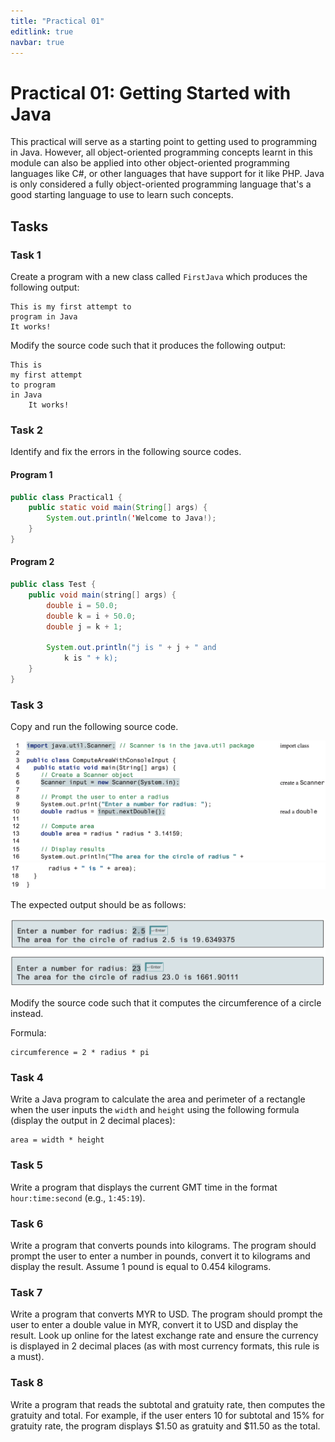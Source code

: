 ```yaml
---
title: "Practical 01"
editlink: true
navbar: true
---
```


# Practical 01: Getting Started with Java

This practical will serve as a starting point to getting used to programming in Java.
However, all object-oriented programming concepts learnt in this module can also be applied into other object-oriented programming languages like C#, or other languages that have support for it like PHP.
Java is only considered a fully object-oriented programming language that's a good starting language to use to learn such concepts.

## Tasks

### Task 1

Create a program with a new class called `FirstJava` which produces the following output:

    This is my first attempt to
    program in Java
    It works!

Modify the source code such that it produces the following output:

    This is
    my first attempt
    to program
    in Java
    	It works!

### Task 2

Identify and fix the errors in the following source codes.

#### Program 1

```java
public class Practical1 {
	public static void main(String[] args) {
		System.out.println('Welcome to Java!);
	}
}
```

#### Program 2

```java
public class Test {
	public void main(string[] args) {
		double i = 50.0;
		double k = i + 50.0;
		double j = k + 1;

		System.out.println("j is " + j + " and
			k is " + k);
	}
}
```

### Task 3

Copy and run the following source code.

![Task 3 Source Code Part 1A](./images/lab01-01A.png)
![Task 3 Source Code Part 1B](./images/lab01-01B.png)

The expected output should be as follows:

![Task 3 Expected Output 1](./images/lab01-02.png)

Modify the source code such that it computes the circumference of a circle instead.

Formula:

    circumference = 2 * radius * pi

### Task 4

Write a Java program to calculate the area and perimeter of a rectangle when the user inputs the `width` and `height` using the following formula
(display the output in 2 decimal places):

    area = width * height

### Task 5

Write a program that displays the current GMT time in the format `hour:time:second` (e.g., `1:45:19`).

### Task 6

Write a program that converts pounds into kilograms.
The program should prompt the user to enter a number in pounds, convert it to kilograms and display the result.
Assume 1 pound is equal to 0.454 kilograms.

### Task 7

Write a program that converts MYR to USD.
The program should prompt the user to enter a double value in MYR, convert it to USD and display the result.
Look up online for the latest exchange rate and ensure the currency is displayed in 2 decimal places (as with most currency formats, this rule is a must).

### Task 8

Write a program that reads the subtotal and gratuity rate, then computes the gratuity and total.
For example, if the user enters 10 for subtotal and 15% for gratuity rate, the program displays $1.50 as gratuity and $11.50 as the total.
